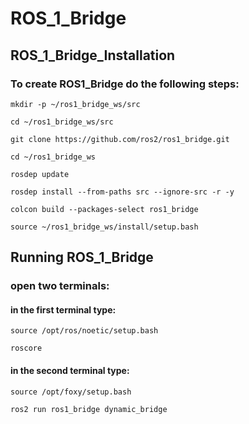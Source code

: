 # ROS_1_Bridge
## ROS_1_Bridge_Installation
### To create ROS1_Bridge do the following steps:
```
mkdir -p ~/ros1_bridge_ws/src
```
```
cd ~/ros1_bridge_ws/src
````
```
git clone https://github.com/ros2/ros1_bridge.git
```
```
cd ~/ros1_bridge_ws
```
```
rosdep update
```
```
rosdep install --from-paths src --ignore-src -r -y
```
```
colcon build --packages-select ros1_bridge
```
```
source ~/ros1_bridge_ws/install/setup.bash
```
## Running ROS_1_Bridge
### open two terminals:

#### in the first terminal type:
```
source /opt/ros/noetic/setup.bash
```
```
roscore
```
#### in the second terminal type:
```
source /opt/foxy/setup.bash
```
```
ros2 run ros1_bridge dynamic_bridge

```
